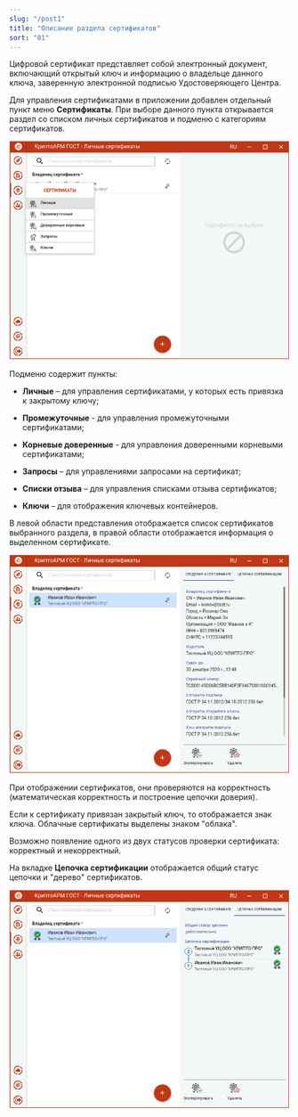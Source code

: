 ```yaml
---
slug: "/post1"
title: "Описание раздела сертификатов"
sort: "01"
---
```


Цифровой сертификат представляет собой электронный документ, включающий открытый ключ и информацию о владельце данного ключа, заверенную электронной подписью Удостоверяющего Центра. 

Для управления сертификатами в приложении добавлен отдельный пункт меню **Сертификаты**. При выборе данного пункта открывается раздел со списком личных сертификатов и подменю с категориям сертификатов.

![certs_list.png](./images/certs_list.png "Список личных сертификатов с подменю")


Подменю содержит пункты:

-   **Личные** – для управления сертификатами, у которых есть привязка к закрытому ключу;

-   **Промежуточные** - для управления промежуточными сертификатами;

-   **Корневые доверенные** - для управления доверенными корневыми сертификатами;

-   **Запросы** – для управлениями запросами на сертификат;

-   **Списки отзыва** – для управления списками отзыва сертификатов;

-   **Ключи** – для отображения ключевых контейнеров.

В левой области представления отображается список сертификатов выбранного раздела, в правой области отображается информация о выделенном сертификате.

![cert_info.png](./images/cert_info.png "Отображение сведений о выбранном сертификате")


При отображении сертификатов, они проверяются на корректность (математическая корректность и построение цепочки доверия).

Если к сертификату привязан закрытый ключ, то отображается знак ключа. Облачные сертификаты выделены знаком "облака".

Возможно появление одного из двух статусов проверки сертификата: корректный и некорректный.

На вкладке **Цепочка сертификации** отображается общий статус цепочки и "дерево" сертификатов.

![cert_tree.png](./images/cert_tree.png "Представление цепочки сертификатов")

